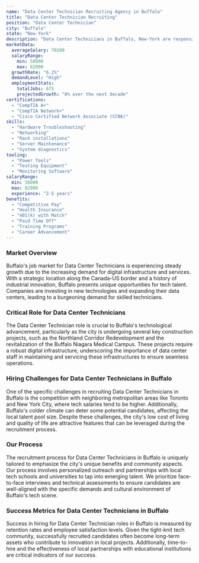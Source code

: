 ```yaml
---
name: "Data Center Technician Recruiting Agency in Buffalo"
title: "Data Center Technician Recruiting"
position: "Data Center Technician"
city: "Buffalo"
state: "New-York"
description: "Data Center Technicians in Buffalo, New-York are responsible for the deployment, repair, and maintenance of data center assets, in addition to assisting with troubleshooting, diagnostics, and repairs."
marketData:
  averageSalary: 70200
  salaryRange:
    min: 58000
    max: 82000
  growthRate: "6.2%"
  demandLevel: "High"
  employmentStats:
    totalJobs: 675
    projectedGrowth: "8% over the next decade"
certifications:
  - "CompTIA A+"
  - "CompTIA Network+"
  - "Cisco Certified Network Associate (CCNA)"
skills:
  - "Hardware Troubleshooting"
  - "Networking"
  - "Rack installations"
  - "Server Maintenance"
  - "System diagnostics"
tooling:
  - "Power Tools"
  - "Testing Equipment"
  - "Monitoring Software"
salaryRange:
  min: 58000
  max: 82000
  experience: "2-5 years"
benefits:
  - "Competitive Pay"
  - "Health Insurance"
  - "401(k) with Match"
  - "Paid Time Off"
  - "Training Programs"
  - "Career Advancement"
---
```


### Market Overview
Buffalo's job market for Data Center Technicians is experiencing steady growth due to the increasing demand for digital infrastructure and services. With a strategic location along the Canada-US border and a history of industrial innovation, Buffalo presents unique opportunities for tech talent. Companies are investing in new technologies and expanding their data centers, leading to a burgeoning demand for skilled technicians.

### Critical Role for Data Center Technicians
The Data Center Technician role is crucial to Buffalo's technological advancement, particularly as the city is undergoing several key construction projects, such as the Northland Corridor Redevelopment and the revitalization of the Buffalo Niagara Medical Campus. These projects require a robust digital infrastructure, underscoring the importance of data center staff in maintaining and servicing these infrastructures to ensure seamless operations.

### Hiring Challenges for Data Center Technicians in Buffalo
One of the specific challenges in recruiting Data Center Technicians in Buffalo is the competition with neighboring metropolitan areas like Toronto and New York City, where tech salaries tend to be higher. Additionally, Buffalo's colder climate can deter some potential candidates, affecting the local talent pool size. Despite these challenges, the city's low cost of living and quality of life are attractive features that can be leveraged during the recruitment process.

### Our Process
The recruitment process for Data Center Technicians in Buffalo is uniquely tailored to emphasize the city's unique benefits and community aspects. Our process involves personalized outreach and partnerships with local tech schools and universities to tap into emerging talent. We prioritize face-to-face interviews and technical assessments to ensure candidates are well-aligned with the specific demands and cultural environment of Buffalo's tech scene.

### Success Metrics for Data Center Technicians in Buffalo
Success in hiring for Data Center Technician roles in Buffalo is measured by retention rates and employee satisfaction levels. Given the tight-knit tech community, successfully recruited candidates often become long-term assets who contribute to innovation in local projects. Additionally, time-to-hire and the effectiveness of local partnerships with educational institutions are critical indicators of our success.